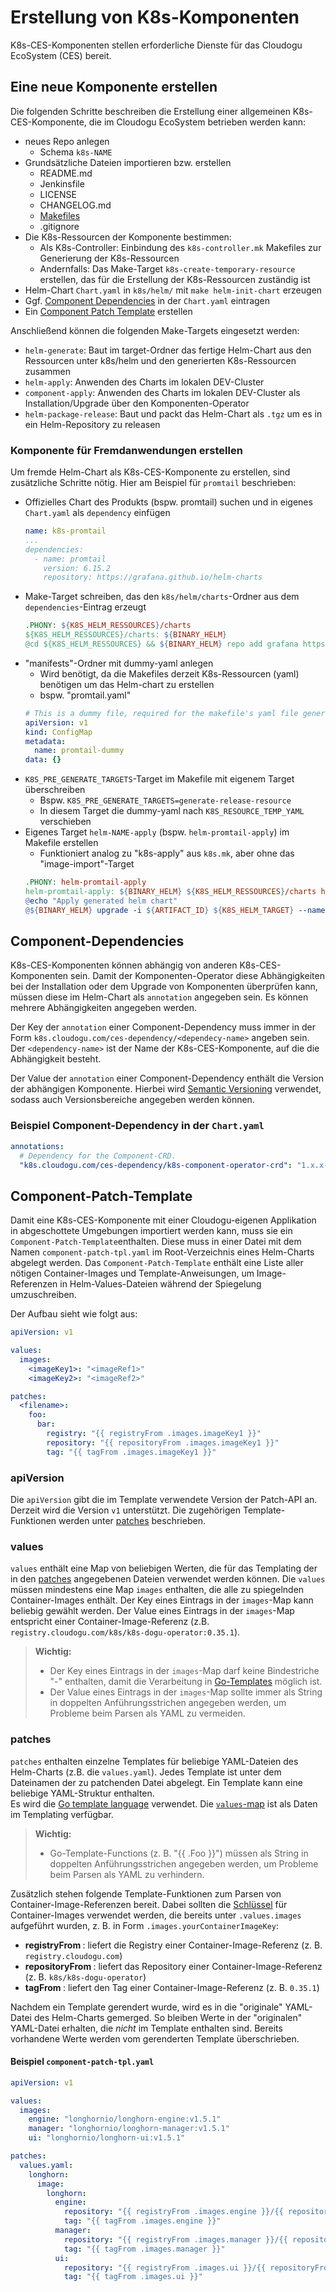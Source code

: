 # Erstellung von K8s-Komponenten

K8s-CES-Komponenten stellen erforderliche Dienste für das Cloudogu EcoSystem (CES) bereit.

## Eine neue Komponente erstellen
Die folgenden Schritte beschreiben die Erstellung einer allgemeinen K8s-CES-Komponente, die im Cloudogu EcoSystem betrieben werden kann:

- neues Repo anlegen
   - Schema `k8s-NAME`
- Grundsätzliche Dateien importieren bzw. erstellen
   - README.md
   - Jenkinsfile
   - LICENSE
   - CHANGELOG.md
   - [Makefiles](https://github.com/cloudogu/makefiles)
   - .gitignore
- Die K8s-Ressourcen der Komponente bestimmen:
  - Als K8s-Controller: Einbindung des `k8s-controller.mk` Makefiles zur Generierung der K8s-Ressourcen
  - Andernfalls: Das Make-Target `k8s-create-temporary-resource` erstellen, das für die Erstellung der K8s-Ressourcen zuständig ist
- Helm-Chart `Chart.yaml` in `k8s/helm/` mit `make helm-init-chart` erzeugen
- Ggf. [Component Dependencies](#component-dependencies) in der `Chart.yaml` eintragen
- Ein [Component Patch Template](#component-patch-template) erstellen

Anschließend können die folgenden Make-Targets eingesetzt werden:
   - `helm-generate`: Baut im target-Ordner das fertige Helm-Chart aus den Ressourcen unter k8s/helm und den generierten K8s-Ressourcen zusammen
   - `helm-apply`: Anwenden des Charts im lokalen DEV-Cluster
   - `component-apply`: Anwenden des Charts im lokalen DEV-Cluster als Installation/Upgrade über den Komponenten-Operator
   - `helm-package-release`: Baut und packt das Helm-Chart als `.tgz` um es in ein Helm-Repository zu releasen


### Komponente für Fremdanwendungen erstellen
Um fremde Helm-Chart als K8s-CES-Komponente zu erstellen, sind zusätzliche Schritte nötig.
Hier am Beispiel für `promtail` beschrieben:

- Offizielles Chart des Produkts (bspw. promtail) suchen und in eigenes `Chart.yaml` als `dependency` einfügen
  ```yaml
  name: k8s-promtail
  ...
  dependencies:
    - name: promtail
      version: 6.15.2
      repository: https://grafana.github.io/helm-charts
  ```
- Make-Target schreiben, das den `k8s/helm/charts`-Ordner aus dem `dependencies`-Eintrag erzeugt
  ```makefile
  .PHONY: ${K8S_HELM_RESSOURCES}/charts
  ${K8S_HELM_RESSOURCES}/charts: ${BINARY_HELM}
  @cd ${K8S_HELM_RESSOURCES} && ${BINARY_HELM} repo add grafana https://grafana.github.io/helm-charts && ${BINARY_HELM} dependency build
  ```
- "manifests"-Ordner mit dummy-yaml anlegen
  - Wird benötigt, da die Makefiles derzeit K8s-Ressourcen (yaml) benötigen um das Helm-chart zu erstellen
  - bspw. "promtail.yaml"
  ```yaml
  # This is a dummy file, required for the makefile's yaml file generation process.
  apiVersion: v1
  kind: ConfigMap
  metadata:
    name: promtail-dummy
  data: {}
  ```
- `K8S_PRE_GENERATE_TARGETS`-Target im Makefile mit eigenem Target überschreiben
  - Bspw. `K8S_PRE_GENERATE_TARGETS=generate-release-resource`
  - In diesem Target die dummy-yaml nach `K8S_RESOURCE_TEMP_YAML` verschieben
- Eigenes Target `helm-NAME-apply` (bspw. `helm-promtail-apply`) im Makefile erstellen
  - Funktioniert analog zu "k8s-apply" aus `k8s.mk`, aber ohne das "image-import"-Target
  ```makefile
  .PHONY: helm-promtail-apply
  helm-promtail-apply: ${BINARY_HELM} ${K8S_HELM_RESSOURCES}/charts helm-generate $(K8S_POST_GENERATE_TARGETS) ## Generates and installs the helm chart.
  @echo "Apply generated helm chart"
  @${BINARY_HELM} upgrade -i ${ARTIFACT_ID} ${K8S_HELM_TARGET} --namespace ${NAMESPACE} 
  ```


## Component-Dependencies
K8s-CES-Komponenten können abhängig von anderen K8s-CES-Komponenten sein.
Damit der Komponenten-Operator diese Abhängigkeiten bei der Installation oder dem Upgrade von Komponenten überprüfen kann, müssen diese im Helm-Chart als `annotation` angegeben sein.
Es können mehrere Abhängigkeiten angegeben werden.  

Der Key der `annotation` einer Component-Dependency muss immer in der Form `k8s.cloudogu.com/ces-dependency/<dependecy-name>` angeben sein.
Der `<dependency-name>` ist der Name der K8s-CES-Komponente, auf die die Abhängigkeit besteht.

Der Value der `annotation` einer Component-Dependency enthält die Version der abhängigen Komponente.
Hierbei wird [Semantic Versioning](https://semver.org/) verwendet, sodass auch Versionsbereiche angegeben werden können. 

### Beispiel Component-Dependency in der `Chart.yaml`
```yaml
annotations:
  # Dependency for the Component-CRD.
  "k8s.cloudogu.com/ces-dependency/k8s-component-operator-crd": "1.x.x-0"
```

## Component-Patch-Template
Damit eine K8s-CES-Komponente mit einer Cloudogu-eigenen Applikation in abgeschottete Umgebungen importiert werden kann, muss sie ein `Component-Patch-Template`enthalten.
Diese muss in einer Datei mit dem Namen `component-patch-tpl.yaml` im Root-Verzeichnis eines Helm-Charts abgelegt werden.
Das `Component-Patch-Template` enthält eine Liste aller nötigen Container-Images und Template-Anweisungen, um Image-Referenzen in Helm-Values-Dateien während der Spiegelung umzuschreiben.

Der Aufbau sieht wie folgt aus:
```yaml
apiVersion: v1

values:
  images:
    <imageKey1>: "<imageRef1>"
    <imageKey2>: "<imageRef2>"

patches:
  <filename>:
    foo:
      bar:
        registry: "{{ registryFrom .images.imageKey1 }}"
        repository: "{{ repositoryFrom .images.imageKey1 }}"
        tag: "{{ tagFrom .images.imageKey1 }}"
```

### apiVersion
Die `apiVersion` gibt die im Template verwendete Version der Patch-API an.
Derzeit wird die Version `v1` unterstützt. 
Die zugehörigen Template-Funktionen werden unter [patches](#patches) beschrieben. 

### values
`values` enthält eine Map von beliebigen Werten, die für das Templating der in den [patches](#patches) angegebenen Dateien verwendet werden können.
Die `values` müssen mindestens eine Map `images` enthalten, die alle zu spiegelnden Container-Images enthält.
Der Key eines Eintrags in der `images`-Map kann beliebig gewählt werden.
Der Value eines Eintrags in der `images`-Map entspricht einer Container-Image-Referenz (z.B. `registry.cloudogu.com/k8s/k8s-dogu-operator:0.35.1`).

> **Wichtig:** 
>  - Der Key eines Eintrags in der `images`-Map darf keine Bindestriche "-" enthalten, damit die Verarbeitung in [Go-Templates](https://pkg.go.dev/text/template) möglich ist.
>  - Der Value eines Eintrags in der `images`-Map sollte immer als String in doppelten Anführungsstrichen angegeben werden, um Probleme beim Parsen als YAML zu vermeiden. 

### patches
`patches` enthalten einzelne Templates für beliebige YAML-Dateien des Helm-Charts (z.B. die `values.yaml`).
Jedes Template ist unter dem Dateinamen der zu patchenden Datei abgelegt.
Ein Template kann eine beliebige YAML-Struktur enthalten.  
Es wird die [Go template language](https://godoc.org/text/template) verwendet. 
Die [`values`-map](#values) ist als Daten im Templating verfügbar.

> **Wichtig:** 
>  - Go-Template-Functions (z. B. "{{ .Foo }}") müssen als String in doppelten Anführungsstrichen angegeben werden, um Probleme beim Parsen als YAML zu verhindern.

Zusätzlich stehen folgende Template-Funktionen zum Parsen von Container-Image-Referenzen bereit. Dabei sollten die [Schlüssel](#values) für Container-Images verwendet werden, die bereits unter `.values.images` aufgeführt wurden, z. B. in Form `.images.yourContainerImageKey`:

- **registryFrom <string>**: liefert die Registry einer Container-Image-Referenz (z. B. `registry.cloudogu.com`)
- **repositoryFrom <string>**: liefert das Repository einer Container-Image-Referenz (z. B. `k8s/k8s-dogu-operator`)
- **tagFrom <string>**: liefert den Tag einer Container-Image-Referenz (z. B. `0.35.1`)

Nachdem ein Template gerendert wurde, wird es in die "originale" YAML-Datei des Helm-Charts gemerged. 
So bleiben Werte in der "originalen" YAML-Datei erhalten, die _nicht_ im Template enthalten sind.
Bereits vorhandene Werte werden vom gerenderten Template überschrieben.

#### Beispiel `component-patch-tpl.yaml`

```yaml
apiVersion: v1

values:
  images:
    engine: "longhornio/longhorn-engine:v1.5.1"
    manager: "longhornio/longhorn-manager:v1.5.1"
    ui: "longhornio/longhorn-ui:v1.5.1"

patches:
  values.yaml:
    longhorn:
      image:
        longhorn:
          engine:
            repository: "{{ registryFrom .images.engine }}/{{ repositoryFrom .images.engine }}"
            tag: "{{ tagFrom .images.engine }}"
          manager:
            repository: "{{ registryFrom .images.manager }}/{{ repositoryFrom .images.manager }}"
            tag: "{{ tagFrom .images.manager }}"
          ui:
            repository: "{{ registryFrom .images.ui }}/{{ repositoryFrom .images.ui }}"
            tag: "{{ tagFrom .images.ui }}"
```
